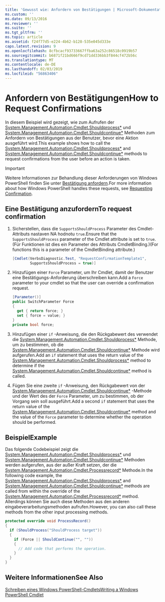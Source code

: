 ```yaml
---
title: 'Gewusst wie: Anfordern von Bestätigungen | Microsoft-Dokumentation'
ms.custom: ''
ms.date: 09/13/2016
ms.reviewer: ''
ms.suite: ''
ms.tgt_pltfrm: ''
ms.topic: article
ms.assetid: f24f77d5-e224-4b62-b128-535e045d333e
caps.latest.revision: 9
ms.openlocfilehash: 8cfbcacf93733667ffba63a252c86518c0919b57
ms.sourcegitcommit: b6871f21bd666f9cd71dd336bb3f844cf472b56c
ms.translationtype: MT
ms.contentlocale: de-DE
ms.lasthandoff: 02/03/2019
ms.locfileid: "56863406"
---
```

# <a name="how-to-request-confirmations"></a><span data-ttu-id="8328d-102">Anfordern von Bestätigungen</span><span class="sxs-lookup"><span data-stu-id="8328d-102">How to Request Confirmations</span></span>

<span data-ttu-id="8328d-103">In diesem Beispiel wird gezeigt, wie zum Aufrufen der [System.Management.Automation.Cmdlet.Shouldprocess\*](/dotnet/api/System.Management.Automation.Cmdlet.ShouldProcess) und [System.Management.Automation.Cmdlet.Shouldcontinue\*](/dotnet/api/System.Management.Automation.Cmdlet.ShouldContinue) Methoden zum Anfordern von Bestätigungen aus der Benutzer, bevor eine Aktion ausgeführt wird.</span><span class="sxs-lookup"><span data-stu-id="8328d-103">This example shows how to call the [System.Management.Automation.Cmdlet.Shouldprocess\*](/dotnet/api/System.Management.Automation.Cmdlet.ShouldProcess) and [System.Management.Automation.Cmdlet.Shouldcontinue\*](/dotnet/api/System.Management.Automation.Cmdlet.ShouldContinue) methods to request confirmations from the user before an action is taken.</span></span>

> [!IMPORTANT]
> <span data-ttu-id="8328d-104">Weitere Informationen zur Behandlung dieser Anforderungen von Windows PowerShell finden Sie unter [Bestätigung anfordern](./requesting-confirmation-from-cmdlets.md).</span><span class="sxs-lookup"><span data-stu-id="8328d-104">For more information about how Windows PowerShell handles these requests, see [Requesting Confirmation](./requesting-confirmation-from-cmdlets.md).</span></span>

## <a name="to-request-confirmation"></a><span data-ttu-id="8328d-105">Eine Bestätigung anzufordern</span><span class="sxs-lookup"><span data-stu-id="8328d-105">To request confirmation</span></span>

1. <span data-ttu-id="8328d-106">Sicherstellen, dass die `SupportsShouldProcess` Parameter des Cmdlet-Attributs nastaven NA hodnotu `true`.</span><span class="sxs-lookup"><span data-stu-id="8328d-106">Ensure that the `SupportsShouldProcess` parameter of the Cmdlet attribute is set to `true`.</span></span> <span data-ttu-id="8328d-107">(Für Funktionen ist dies ein Parameter des Attributs CmdletBinding.)</span><span class="sxs-lookup"><span data-stu-id="8328d-107">(For functions this is a parameter of the CmdletBinding attribute.)</span></span>

    ```csharp
    [Cmdlet(VerbsDiagnostic.Test, "RequestConfirmationTemplate1",
            SupportsShouldProcess = true)]
    ```

2. <span data-ttu-id="8328d-108">Hinzufügen einer `Force` Parameter, um Ihr Cmdlet, damit der Benutzer eine Bestätigungs-Anforderung überschreiben kann.</span><span class="sxs-lookup"><span data-stu-id="8328d-108">Add a `Force` parameter to your cmdlet so that the user can override a confirmation request.</span></span>

    ```csharp
    [Parameter()]
    public SwitchParameter Force
    {
      get { return force; }
      set { force = value; }
    }
    private bool force;
    ```

3. <span data-ttu-id="8328d-109">Hinzufügen einer `if` -Anweisung, die den Rückgabewert des verwendet die [System.Management.Automation.Cmdlet.Shouldprocess\*](/dotnet/api/System.Management.Automation.Cmdlet.ShouldProcess) Methode, um zu bestimmen, ob die [System.Management.Automation.Cmdlet.Shouldcontinue\*](/dotnet/api/System.Management.Automation.Cmdlet.ShouldContinue) Methode wird aufgerufen.</span><span class="sxs-lookup"><span data-stu-id="8328d-109">Add an `if` statement that uses the return value of the [System.Management.Automation.Cmdlet.Shouldprocess\*](/dotnet/api/System.Management.Automation.Cmdlet.ShouldProcess) method to determine if the [System.Management.Automation.Cmdlet.Shouldcontinue\*](/dotnet/api/System.Management.Automation.Cmdlet.ShouldContinue) method is called.</span></span>

4. <span data-ttu-id="8328d-110">Fügen Sie eine zweite `if` -Anweisung, den Rückgabewert von der [System.Management.Automation.Cmdlet.Shouldcontinue\*](/dotnet/api/System.Management.Automation.Cmdlet.ShouldContinue) -Methode und der Wert des der `Force` Parameter, um zu bestimmen, ob der Vorgang sein soll ausgeführt.</span><span class="sxs-lookup"><span data-stu-id="8328d-110">Add a second `if` statement that uses the return value of the [System.Management.Automation.Cmdlet.Shouldcontinue\*](/dotnet/api/System.Management.Automation.Cmdlet.ShouldContinue) method and the value of the `Force` parameter to determine whether the operation should be performed.</span></span>

## <a name="example"></a><span data-ttu-id="8328d-111">Beispiel</span><span class="sxs-lookup"><span data-stu-id="8328d-111">Example</span></span>

<span data-ttu-id="8328d-112">Das folgende Codebeispiel zeigt die [System.Management.Automation.Cmdlet.Shouldprocess\*](/dotnet/api/System.Management.Automation.Cmdlet.ShouldProcess) und [System.Management.Automation.Cmdlet.Shouldcontinue\*](/dotnet/api/System.Management.Automation.Cmdlet.ShouldContinue) Methoden werden aufgerufen, aus der außer Kraft setzen, der die [System.Management.Automation.Cmdlet.Processrecord\*](/dotnet/api/System.Management.Automation.Cmdlet.ProcessRecord) Methode.</span><span class="sxs-lookup"><span data-stu-id="8328d-112">In the following code example, the [System.Management.Automation.Cmdlet.Shouldprocess\*](/dotnet/api/System.Management.Automation.Cmdlet.ShouldProcess) and [System.Management.Automation.Cmdlet.Shouldcontinue\*](/dotnet/api/System.Management.Automation.Cmdlet.ShouldContinue) methods are called from within the override of the [System.Management.Automation.Cmdlet.Processrecord\*](/dotnet/api/System.Management.Automation.Cmdlet.ProcessRecord) method.</span></span> <span data-ttu-id="8328d-113">Allerdings können Sie auch diese Methoden aus den anderen eingabeverarbeitungsmethoden aufrufen.</span><span class="sxs-lookup"><span data-stu-id="8328d-113">However, you can also call these methods from the other input processing methods.</span></span>

```csharp
protected override void ProcessRecord()
{
  if (ShouldProcess("ShouldProcess target"))
  {
    if (Force || ShouldContinue("", ""))
    {
      // Add code that performs the operation.
    }
  }
}
```

## <a name="see-also"></a><span data-ttu-id="8328d-114">Weitere Informationen</span><span class="sxs-lookup"><span data-stu-id="8328d-114">See Also</span></span>

[<span data-ttu-id="8328d-115">Schreiben eines Windows PowerShell-Cmdlets</span><span class="sxs-lookup"><span data-stu-id="8328d-115">Writing a Windows PowerShell Cmdlet</span></span>](./writing-a-windows-powershell-cmdlet.md)
